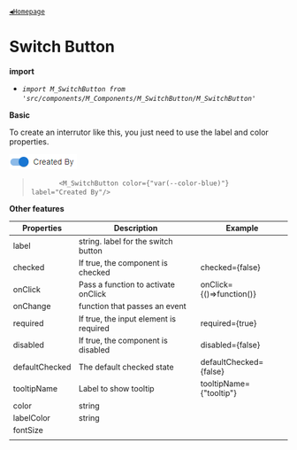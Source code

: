 [`◀️Homepage`](../../../README.md)

# **Switch Button** 


**import**
- *`import M_SwitchButton from 'src/components/M_Components/M_SwitchButton/M_SwitchButton'`*

**Basic**

To create an interrutor like this, you just need to use the label and color properties.

![Alt text](../../../public/README/images/SwitchButton.png)
>            <M_SwitchButton color={"var(--color-blue)"} label="Created By"/>

**Other features**

| Properties     	| Description                            	| Example                     	|
|----------------	|----------------------------------------	|-----------------------------	|
| label          	| string. label for the switch button    	|                             	|
| checked        	| If true, the component is checked      	| checked={false}             	|
| onClick        	| Pass a function to activate onClick    	| onClick={()=&gt;function()} 	|
| onChange       	| function that passes an event          	|                             	|
| required       	| If true, the input element is required 	| required={true}             	|
| disabled       	| If true, the component is disabled     	| disabled={false}            	|
| defaultChecked 	| The default checked state              	| defaultChecked={false}      	|
| tooltipName    	| Label to show tooltip                  	| tooltipName={"tooltip"}     	|
| color          	| string                                 	|                             	|
| labelColor     	| string                                 	|                             	|
| fontSize       	|                                        	|                             	|
|                	|                                        	|                             	|

